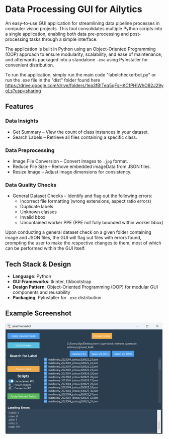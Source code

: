 # Data Processing GUI for Ailytics
An easy-to-use GUI application for streamlining data pipeline processes in computer vision projects. This tool consolidates multiple Python scripts into a single application, enabling both data pre-processing and post-processing tasks through a simple interface.

The application is built in Python using an Object-Oriented Programming (OOP) approach to ensure modularity, scalability, and ease of maintenance, and afterwards packaged into a standalone `.exe` using PyInstaller for convenient distribution.

To run the application, simply run the main code "labelcheckerbot.py" or run the .exe file in the "dist" folder found here https://drive.google.com/drive/folders/1ea3fBITeq5qFsHKCfPHlWhO82J29yoLs?usp=sharing

## Features
### Data Insights
- Get Summary – View the count of class instances in your dataset.
- Search Labels – Retrieve all files containing a specific class.
### Data Preprocessing
- Image File Conversion  – Convert images to `.jpg` format.
- Reduce File Size – Remove embedded imageData from JSON files.
- Resize Image – Adjust image dimensions for consistency.
### Data Quality Checks
- General Dataset Checks – Identify and flag out the following errors:
  - Incorrect file formatting (wrong extensions, aspect ratio errors)
  - Duplicate labels
  - Unknown classes
  - Invalid bbox 
  - Uncontained worker PPE (PPE not fully bounded within worker bbox)

Upon conducting a general dataset check on a given folder containing image and JSON files, the GUI will flag out files with errors found, prompting the user to make the respective changes to them, most of which can be performed within the GUI itself.  


## Tech Stack & Design
- **Language**: Python
- **GUI Frameworks**: tkinter, ttkbootstrap
- **Design Pattern**: Object-Oriented Programming (OOP) for modular GUI components and reusability
- **Packaging**: PyInstaller for `.exe` distribution

## Example Screenshot
<img src="screenshot.png" width ="500">
